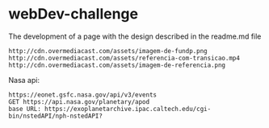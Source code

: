 # webDev-challenge
The development of a page with the design described in the readme.md file

    http://cdn.overmediacast.com/assets/imagem-de-fundp.png
    http://cdn.overmediacast.com/assets/referencia-com-transicao.mp4
    http://cdn.overmediacast.com/assets/imagem-de-referencia.png

Nasa api:

    https://eonet.gsfc.nasa.gov/api/v3/events
    GET https://api.nasa.gov/planetary/apod
    base URL: https://exoplanetarchive.ipac.caltech.edu/cgi-bin/nstedAPI/nph-nstedAPI?